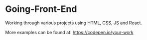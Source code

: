 # Going-Front-End

Working through various projects using HTML, CSS, JS and React.

More examples can be found at:
https://codepen.io/your-work
